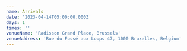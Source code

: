 ```yaml
---
name: Arrivals
date: '2023-04-14T05:00:00.000Z'
days: 1
times: ''
venueName: 'Radisson Grand Place, Brussels'
venueAddress: 'Rue du Fossé aux Loups 47, 1000 Bruxelles, Belgium'
---
```


